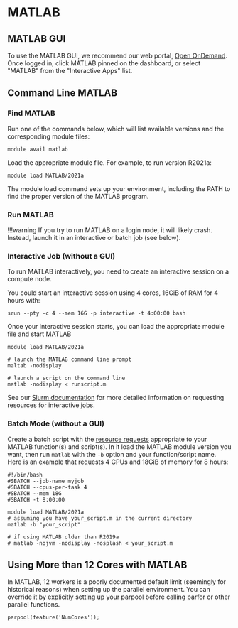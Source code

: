 # MATLAB

## MATLAB GUI

To use the MATLAB GUI, we recommend our web portal, [Open OnDemand](/clusters-at-yale/access/ood). Once logged in, click MATLAB pinned on the dashboard, or select "MATLAB" from the "Interactive Apps" list.

## Command Line MATLAB

### Find MATLAB

Run one of the commands below, which will list available versions and the corresponding module files:

```
module avail matlab
```

Load the appropriate module file. For example, to run version R2021a:

```
module load MATLAB/2021a
```

The module load command sets up your environment, including the PATH to find the proper version of the MATLAB program.

### Run MATLAB

!!!warning
    If you try to run MATLAB on a login node, it will likely crash. Instead, launch it in an interactive or batch job (see below).

### Interactive Job (without a GUI)

To run MATLAB interactively, you need to create an interactive session on a compute node.

You could start an interactive session using 4 cores, 16GiB of RAM for 4 hours with:

``` batch
srun --pty -c 4 --mem 16G -p interactive -t 4:00:00 bash
```

Once your interactive session starts, you can load the appropriate module file and start MATLAB

```
module load MATLAB/2021a

# launch the MATLAB command line prompt
maltab -nodisplay

# launch a script on the command line
matlab -nodisplay < runscript.m

```

See our [Slurm documentation](/clusters-at-yale/job-scheduling) for more detailed information on requesting resources for interactive jobs.

### Batch Mode (without a GUI)

Create a batch script with the [resource requests](/clusters-at-yale/job-scheduling/resource-requests) appropriate to your MATLAB function(s) and script(s). In it load the MATLAB module version you want, then run `matlab` with the `-b` option and your function/script name. Here is an example that requests 4 CPUs and 18GiB of memory for 8 hours: 

```
#!/bin/bash
#SBATCH --job-name myjob
#SBATCH --cpus-per-task 4
#SBATCH --mem 18G
#SBATCH -t 8:00:00

module load MATLAB/2021a
# assuming you have your_script.m in the current directory
matlab -b "your_script"

# if using MATLAB older than R2019a
# matlab -nojvm -nodisplay -nosplash < your_script.m

```

## Using More than 12 Cores with MATLAB

In MATLAB, 12 workers is a poorly documented default limit (seemingly for historical reasons) when setting up the parallel environment. You can override it by explicitly setting up your parpool before calling parfor or other parallel functions.

```
parpool(feature('NumCores'));
```

